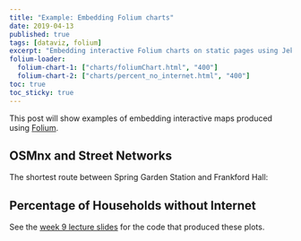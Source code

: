 ```yaml
---
title: "Example: Embedding Folium charts"
date: 2019-04-13
published: true
tags: [dataviz, folium]
excerpt: "Embedding interactive Folium charts on static pages using Jekyll."
folium-loader:
  folium-chart-1: ["charts/foliumChart.html", "400"]
  folium-chart-2: ["charts/percent_no_internet.html", "400"]
toc: true
toc_sticky: true
---
```


This post will show examples of embedding interactive maps produced using [Folium](https://github.com/python-visualization/folium).

## OSMnx and Street Networks

The shortest route between Spring Garden Station and Frankford Hall:

<div id="folium-chart-1"></div>

## Percentage of Households without Internet

<div id="folium-chart-2"></div>

See the [week 9 lecture slides](https://github.com/MUSA-620-Fall-2019/week-9/blob/master/lecture-9.ipynb) for the code that produced these plots.
